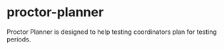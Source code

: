 # proctor-planner
Proctor Planner is designed to help testing coordinators plan for testing periods.
